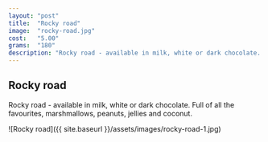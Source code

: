 ```yaml
---
layout: "post"
title:  "Rocky road"
image: 	"rocky-road.jpg"
cost: 	"5.00"
grams:	"180"
description: "Rocky road - available in milk, white or dark chocolate.  Full of all the favourites, marshmallows, peanuts, jellies and coconut."
---
```


## Rocky road

Rocky road - available in milk, white or dark chocolate.  Full of all the favourites, marshmallows, peanuts, jellies and coconut.

![Rocky road]({{ site.baseurl }}/assets/images/rocky-road-1.jpg)

